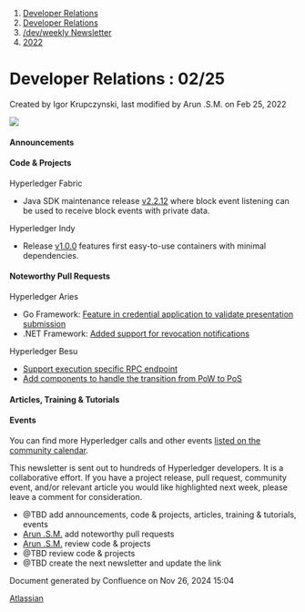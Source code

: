 1. [Developer Relations](index.html)
2. [Developer Relations](Developer-Relations_17170434.html)
3. [/dev/weekly Newsletter](17170445.html)
4. [2022](2022_17170473.html)

# Developer Relations : 02/25

Created by Igor Krupczynski, last modified by Arun .S.M. on Feb 25, 2022

![](attachments/17170434/17171308.png?height=169)

#### Announcements

#### Code &amp; Projects

Hyperledger Fabric

- Java SDK maintenance release [v2.2.12](https://github.com/hyperledger/fabric-sdk-java/releases/tag/v2.2.12) where block event listening can be used to receive block events with private data.

Hyperledger Indy

- Release [v1.0.0](https://github.com/hyperledger/indy-node-container/releases/tag/v1.0.0) features first easy-to-use containers with minimal dependencies.

#### Noteworthy Pull Requests

Hyperledger Aries

- Go Framework: [Feature in credential application to validate presentation submission](https://github.com/hyperledger/aries-framework-go/pull/3177)
- .NET Framework: [Added support for revocation notifications](https://github.com/hyperledger/aries-framework-dotnet/pull/218)

Hyperledger Besu

- [Support execution specific RPC endpoint](https://github.com/hyperledger/besu/pull/3470)
- [Add components to handle the transition from PoW to PoS](https://github.com/hyperledger/besu/pull/3462)

#### Articles, Training &amp; Tutorials

#### Events

You can find more Hyperledger calls and other events [listed on the community calendar](https://lf-hyperledger.atlassian.net/wiki/display/HYP/Calendar+of+Public+Meetings).

This newsletter is sent out to hundreds of Hyperledger developers. It is a collaborative effort. If you have a project release, pull request, community event, and/or relevant article you would like highlighted next week, please leave a comment for consideration.

- @TBD add announcements, code &amp; projects, articles, training &amp; tutorials, events
- [Arun .S.M.](https://lf-hyperledger.atlassian.net/wiki/people/621a0e5097d313006ba7386a?ref=confluence) add noteworthy pull requests
- [Arun .S.M.](https://lf-hyperledger.atlassian.net/wiki/people/621a0e5097d313006ba7386a?ref=confluence) review code &amp; projects
- @TBD review code &amp; projects
- @TBD create the next newsletter and update the link

Document generated by Confluence on Nov 26, 2024 15:04

[Atlassian](http://www.atlassian.com/)
